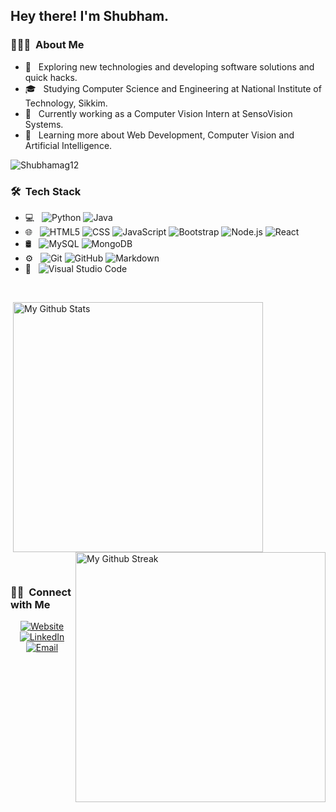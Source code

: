 <h2> Hey there! I'm Shubham.</h2>

<h3> 👨🏻‍💻 &nbsp;About Me </h3>

- 🤔 &nbsp; Exploring new technologies and developing software solutions and quick hacks.
- 🎓 &nbsp; Studying Computer Science and Engineering at National Institute of Technology, Sikkim.
- 💼 &nbsp; Currently working as a Computer Vision Intern at SensoVision Systems.
- 🌱 &nbsp; Learning more about Web Development, Computer Vision and Artificial Intelligence.

<p align="left"> <img src="https://komarev.com/ghpvc/?username=Shubhamag12&label=Profile%20views&color=0e75b6&style=flat" alt="Shubhamag12" /> </p>

<h3> 🛠 &nbsp;Tech Stack</h3>

- 💻 &nbsp;
  ![Python](https://img.shields.io/badge/-Python-333333?style=flat&logo=python)
  ![Java](https://img.shields.io/badge/-Java-333333?style=flat&logo=Java&logoColor=007396)
- 🌐 &nbsp;
  ![HTML5](https://img.shields.io/badge/-HTML5-333333?style=flat&logo=HTML5)
  ![CSS](https://img.shields.io/badge/-CSS-333333?style=flat&logo=CSS3&logoColor=1572B6)
  ![JavaScript](https://img.shields.io/badge/-JavaScript-333333?style=flat&logo=javascript)
  ![Bootstrap](https://img.shields.io/badge/-Bootstrap-333333?style=flat&logo=bootstrap&logoColor=563D7C)
  ![Node.js](https://img.shields.io/badge/-Node.js-333333?style=flat&logo=node.js)
  ![React](https://img.shields.io/badge/-React-333333?style=flat&logo=react)
- 🛢 &nbsp;
  ![MySQL](https://img.shields.io/badge/-MySQL-333333?style=flat&logo=mysql)
  ![MongoDB](https://img.shields.io/badge/-MongoDB-333333?style=flat&logo=mongodb)
- ⚙️ &nbsp;
  ![Git](https://img.shields.io/badge/-Git-333333?style=flat&logo=git)
  ![GitHub](https://img.shields.io/badge/-GitHub-333333?style=flat&logo=github)
  ![Markdown](https://img.shields.io/badge/-Markdown-333333?style=flat&logo=markdown)
- 🔧 &nbsp;
  ![Visual Studio Code](https://img.shields.io/badge/-Visual%20Studio%20Code-333333?style=flat&logo=visual-studio-code&logoColor=007ACC)

<br/>

<p>&nbsp;<img align="center" src="https://github-readme-stats.vercel.app/api?username=Shubhamag12&show_icons=true&locale=en&theme=midnight-purple" alt="My Github Stats" width="400"/> <img align="right" src="https://github-readme-streak-stats.herokuapp.com/?user=Shubhamag12&theme=midnight-purple" alt="My Github Streak" width="400"/></p>
<br/>

<h3> 🤝🏻 &nbsp;Connect with Me </h3>

<p align="center">
<a href="https://codedefy.pythonanywhere.com/about.html"><img alt="Website" src="https://img.shields.io/badge/Website-CodeDefy-blue?style=flat-square&logo=google-chrome"></a>
<a href="https://www.linkedin.com/in/shubham-agarwal-63b978179/"><img alt="LinkedIn" src="https://img.shields.io/badge/LinkedIn-Shubham%20Agarwal%20-blue?style=flat-square&logo=linkedin"></a>
<a href="mailto:shubhamagarwalsa41@gmail.com"><img alt="Email" src="https://img.shields.io/badge/Email-shubhamagarwalsa41@gmail.com-blue?style=flat-square&logo=gmail"></a>
</p>
